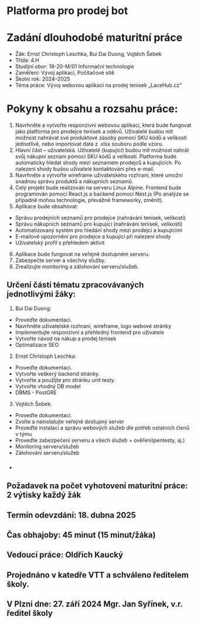 # Platforma pro prodej bot

# Zadání dlouhodobé maturitní práce
- Žák: Ernst Christoph Leschka, Bui Dai Duong, Vojtěch Šebek
- Třída: 4.H
- Studijní obor: 18-20-M/01 Informační technologie
- Zaměření: Vývoj aplikací, Počítačové sítě
- Školní rok: 2024–2025
- Téma práce: Vývoj webovou aplikaci na prodej tenisek „LaceHub.cz“

# Pokyny k obsahu a rozsahu práce:
1. Navrhněte a vytvořte responzivní webovou aplikaci, která bude fungovat jako platforma pro 
prodejce tenisek a oděvů. Uživatelé budou mít možnost nahrávat své produktové zásoby 
pomocí SKU kódů a velikostí jednotlivě, nebo importovat data z .xlsx souboru podle vzoru.
2. Hlavní část – uživatelská. Uživatelé (kupující) budou mít možnost nahrát svůj nákupní seznam 
pomocí SKU kódů a velikostí. Platforma bude automaticky hledat shody mezi seznamem 
prodejců a kupujících. Po nalezení shody budou uživatelé kontaktováni přes e-mail.
3. Navrhněte a vytvořte wireframe uživatelského rozhraní, které umožní snadnou správu produktů 
a nákupních seznamů.
4. Celý projekt bude realizován na serveru Linux Alpine. Frontend bude programován pomocí 
React.js a backend pomocí Nest.js (Po analýze se případně mohou technologie, převážně 
frameworky, změnit).
5. Aplikace bude obsahovat:
 - Správu prodejních seznamů pro prodejce (nahrávání tenisek, velikostí)
 - Správu nákupních seznamů pro kupující (nahrávání tenisek, velikostí)
 - Automatizovaný systém pro hledání shody mezi prodejci a kupujícími
 - E-mailové upozornění pro prodejce a kupující při nalezení shody
 - Uživatelský profil s přehledem aktivit
6. Aplikace bude fungovat na veřejně dostupném serveru.
7. Zabezpečte server a všechny služby.
8. Zrealizujte monitoring a zálohování serveru/služeb.

## Určení částí tématu zpracovávaných jednotlivými žáky:

1. Bui Dai Duong:
 - Proveďte dokumentaci.
 - Navrhněte uživatelské rozhraní, wireframe, logo webové stránky
 - Implementujte responzivní a přehledný frontend pro uživatele
 - Vytvořte návod na nákup a prodej tenisek
 - Optimalizace SEO
2. Ernst Christoph Leschka:
 - Proveďte dokumentaci.
 - Vytvořte veškerý backend stránky.
 - Vytvořte a použijte pro stránku unit testy.
 - Vytvořte vhodný DB model
 - DBMS - PostGRE
3. Vojtěch Šebek:
 - Proveďte dokumentaci.
 - Zvolte a nainstalujte veřejně dostupný server
 - Proveďte instalaci a správu webových služeb dle potřeb ostatních členů v týmu
 - Proveďte zabezpečení serveru a všech služeb + ověření(pentesty, aj.)
 - Monitoring serveru/služeb
 - Zálohování serveru/služeb
- ###

## Požadavek na počet vyhotovení maturitní práce: 2 výtisky každý žák
## Termín odevzdání: 18. dubna 2025
## Čas obhajoby: 45 minut (15 minut/žáka)
## Vedoucí práce: Oldřich Kaucký 
## Projednáno v katedře VTT a schváleno ředitelem školy.
## V Plzni dne: 27. září 2024 Mgr. Jan Syřínek, v.r. ředitel školy